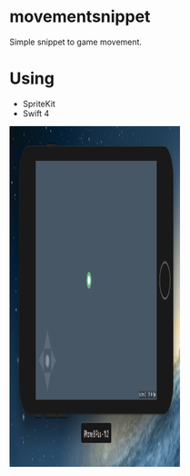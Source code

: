 # movementsnippet


Simple snippet to game movement.

# Using
* SpriteKit
* Swift 4

<img src="/img/img.png" height="600" width="300" />
